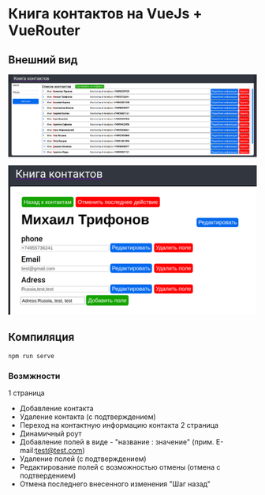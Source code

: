 # Книга контактов на VueJs + VueRouter

## Внешний вид

![](mainpage.png "Main Page")

![](detailed.png "Detailed contact page")

## Компиляция 
```
npm run serve
```
### Возмжности
1 страница
   - Добавление контакта
   - Удаление контакта (с подтверждением)
   - Переход на контактную информацию контакта
2 страница
   - Динамичный роут
   - Добавление полей в виде - "название : значение" (прим. E-mail:test@test.com)
   - Удаление полей (с подтверждением)
   - Редактирование полей с возможностью отмены (отмена с подтвердением)
   - Отмена последнего внесенного изменения "Шаг назад"
